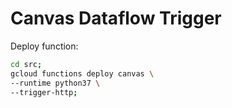 # Canvas Dataflow Trigger

Deploy function:

```bash
cd src;
gcloud functions deploy canvas \
--runtime python37 \
--trigger-http;
```
